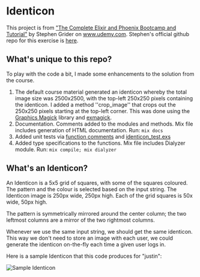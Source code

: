 # Identicon

This project is from ["The Complete Elixir and Phoenix Bootcamp and Tutorial"](https://www.udemy.com/the-complete-elixir-and-phoenix-bootcamp-and-tutorial/learn/v4/overview) by Stephen Grider on www.udemy.com.  Stephen's official github repo for this
exercise is [here](https://github.com/StephenGrider/ElixirCode/tree/master/identicon).

## What's unique to this repo?

To play with the code a bit, I made some enhancements to the solution from the course.
1. The default course material generated an identicon whereby the total image size was
2500x2500, with the top-left 250x250 pixels containing the identicon.
I added a method ''crop_image'' that crops out the 250x250 pixels starting at the
top-left corner.  This was done using the [Graphics Magick](http://www.graphicsmagick.org)
library and [exmagick](https://github.com/Xerpa/exmagick).
1. Documentation.  Comments added to the modules and methods.  Mix file includes generation of HTML documentation.  Run: ``mix docs``
1. Added unit tests via [function comments](https://github.com/justingamble/identicon/blob/master/lib/identicon.ex)  and [identicon_test.exs](https://github.com/justingamble/identicon/blob/master/test/identicon_test.exs)
1. Added type specifications to the functions.  Mix file includes Dialyzer module.  Run: ``mix compile; mix dialyzer``

## What's an Identicon?

An Identicon is a 5x5 grid of squares, with some of the squares coloured.
The pattern and the colour is selected based on the input string.
The Identicon image is 250px wide, 250px high.  Each of the grid squares
is 50x wide, 50px high.

The pattern is symmetrically mirrored around the center column; the
two leftmost columns are a mirror of the two rightmost columns.

Whenever we use the same input string, we should get the same identicon.
This way we don't need to store an image with each user, we could generate
the identicon on-the-fly each time a given user logs in.

Here is a sample Identicon that this code produces for "justin":  

![Sample Identicon](https://github.com/justingamble/identicon/blob/master/examples/justin.png)
